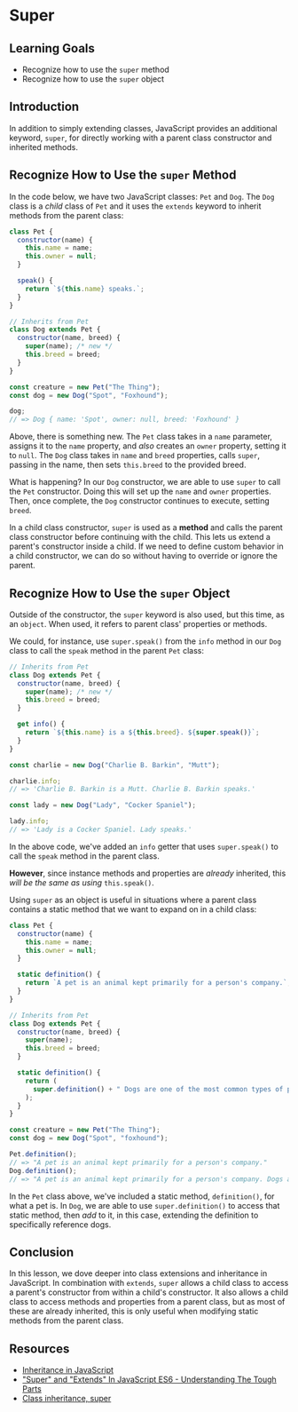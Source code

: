 # Super

## Learning Goals

- Recognize how to use the `super` method
- Recognize how to use the `super` object

## Introduction

In addition to simply extending classes, JavaScript provides an additional
keyword, `super`, for directly working with a parent class constructor and
inherited methods.

## Recognize How to Use the `super` Method

In the code below, we have two JavaScript classes: `Pet` and `Dog`. The `Dog`
class is a _child_ class of `Pet` and it uses the `extends` keyword to inherit
methods from the parent class:

```js
class Pet {
  constructor(name) {
    this.name = name;
    this.owner = null;
  }

  speak() {
    return `${this.name} speaks.`;
  }
}

// Inherits from Pet
class Dog extends Pet {
  constructor(name, breed) {
    super(name); /* new */
    this.breed = breed;
  }
}

const creature = new Pet("The Thing");
const dog = new Dog("Spot", "Foxhound");

dog;
// => Dog { name: 'Spot', owner: null, breed: 'Foxhound' }
```

Above, there is something new. The `Pet` class takes in a `name` parameter,
assigns it to the `name` property, and _also_ creates an `owner` property,
setting it to `null`. The `Dog` class takes in `name` and `breed` properties,
calls `super`, passing in the name, then sets `this.breed` to the provided
breed.

What is happening? In our `Dog` constructor, we are able to use `super` to call
the `Pet` constructor. Doing this will set up the `name` and `owner`
properties. Then, once complete, the `Dog` constructor continues to execute,
setting `breed`.

In a child class constructor, `super` is used as a **method** and calls the
parent class constructor before continuing with the child. This lets us extend a
parent's constructor inside a child. If we need to define custom behavior in a
child constructor, we can do so without having to override or ignore the parent.

## Recognize How to Use the `super` Object

Outside of the constructor, the `super` keyword is also used, but this time, as
an `object`. When used, it refers to parent class' properties or methods.

We could, for instance, use `super.speak()` from the `info` method in our `Dog`
class to call the `speak` method in the parent `Pet` class:

```js
// Inherits from Pet
class Dog extends Pet {
  constructor(name, breed) {
    super(name); /* new */
    this.breed = breed;
  }

  get info() {
    return `${this.name} is a ${this.breed}. ${super.speak()}`;
  }
}

const charlie = new Dog("Charlie B. Barkin", "Mutt");

charlie.info;
// => 'Charlie B. Barkin is a Mutt. Charlie B. Barkin speaks.'

const lady = new Dog("Lady", "Cocker Spaniel");

lady.info;
// => 'Lady is a Cocker Spaniel. Lady speaks.'
```

In the above code, we've added an `info` getter that uses `super.speak()` to
call the `speak` method in the parent class.

**However**, since instance methods and properties are _already_ inherited, this
_will be the same as using_ `this.speak()`.

Using `super` as an object is useful in situations where a parent class contains
a static method that we want to expand on in a child class:

```js
class Pet {
  constructor(name) {
    this.name = name;
    this.owner = null;
  }

  static definition() {
    return `A pet is an animal kept primarily for a person's company.`;
  }
}

// Inherits from Pet
class Dog extends Pet {
  constructor(name, breed) {
    super(name);
    this.breed = breed;
  }

  static definition() {
    return (
      super.definition() + " Dogs are one of the most common types of pets."
    );
  }
}

const creature = new Pet("The Thing");
const dog = new Dog("Spot", "foxhound");

Pet.definition();
// => "A pet is an animal kept primarily for a person's company."
Dog.definition();
// => "A pet is an animal kept primarily for a person's company. Dogs are one of the most common types of pets."
```

In the `Pet` class above, we've included a static method, `definition()`, for
what a pet is. In `Dog`, we are able to use `super.definition()` to access that
static method, then _add_ to it, in this case, extending the definition to
specifically reference dogs.

## Conclusion

In this lesson, we dove deeper into class extensions and inheritance in
JavaScript. In combination with `extends`, `super` allows a child class to
access a parent's constructor from within a child's constructor. It also allows
a child class to access methods and properties from a parent class, but as most
of these are already inherited, this is only useful when modifying static
methods from the parent class.

## Resources

- [Inheritance in JavaScript](https://developer.mozilla.org/en-US/docs/Learn/JavaScript/Objects/Inheritance)
- ["Super" and "Extends" In JavaScript ES6 - Understanding The Tough Parts](https://medium.com/beginners-guide-to-mobile-web-development/super-and-extends-in-javascript-es6-understanding-the-tough-parts-6120372d3420)
- [Class inheritance, super](https://javascript.info/class-inheritance)
